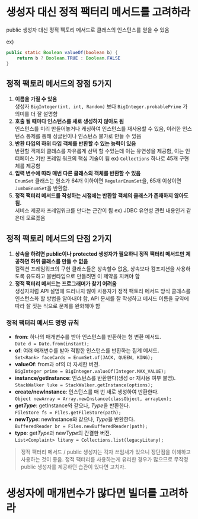 # 생성자 대신 정적 팩터리 메서드를 고려하라

public 생성자 대신 정적 팩토리 메서드로 클래스의 인스턴스를 얻을 수 있음

ex)
```java
public static Boolean valueOf(boolean b) {
    return b ? Boolean.TRUE : Boolean.FALSE
}
```

## 정적 팩토리 메서드의 장점 5가지

1. **이름을 가질 수 있음**
   <br>생성자 `BigInteger(int, int, Random)` 보다 `BigInteger.probablePrime` 가 의미를 더 잘 설명함<br>
2. **호출 될 때마다 인스턴스를 새로 생성하지 않아도 됨**
   <br>인스턴스를 미리 만들어놓거나 캐싱하여 인스턴스를 재사용할 수 있음, 이러한 인스턴스 통제를 통해 싱글턴이나 인스턴스 불가로 만들 수 있음
3. **반환 타입의 하위 타입 객체를 반환할 수 있는 능력이 있음**
   <br>반환할 객체의 클래스를 자유롭게 선택 할 수있는데 이는 유연성을 제공함, 이는 인터페이스 기반 프레임 워크의 핵심 기술이 됨 ex) `Collections` 하나로 45개 구현체를 제공함
4. **입력 변수에 따라 매번 다른 클래스의 객체를 반환할 수 있음**
   <br>`EnumSet` 클래스는 원소가 64개 이하이면 `RegularEnumSet`을, 65개 이상이면 `JumboEnumSet`을 반환함.
5. **정적 팩터리 메서드를 작성하는 시점에는 반환할 객체의 클래스가 존재하지 않아도 됨.**
   <br>서비스 제공자 프레임워크를 만다는 근간이 됨 ex) JDBC 유연성 관련 내용인거 같은데 모르겠음

## 정적 팩토리 메서드의 단점 2가지

1. **상속을 하려면 public이나 protected 생성자가 필요하니 정적 팩터리 메서드만 제공하면 하위 클래스를 만들 수 없음**
   <br>컬렉션 프레임워크의 구현 클래스들은 상속할수 없음, 상속보다 컴포지션을 사용하도록 유도하고 불변타입으로 만들려면 이 제약을 지켜야 함
2. **정적 팩터리 메서드는 프로그래머가 찾기 어려움**
   <br>생성자처럼 API 설명에 드러나지 않아 사용자가 정적 팩토리 메서드 방식 클래스를 인스턴스화 할 방법을 알아내야 함, API 문서를 잘 작성하고 메서드 이름을 규약에 따라 잘 짓는 식으로 문제를 완화해야 함
   
### 정적 팩터리 메서드 명명 규칙

- **from**: 하나의 매개변수를 받아 인스턴스를 반환하는 형 변환 메서드.
  <br>`Date d = Date.from(instant);`
- **of**: 여러 매개변수를 받아 적합한 인스턴스를 반환하는 집계 메서드.
  <br>`Set<Rank> faceCards = EnumSet.of(JACK, QUEEN, KING);`
- **valueOf**: from과 of의 더 자세한 버전.
  <br>`BigInteger prime = BigInteger.valueOf(Integer.MAX_VALUE);`
- **instance/getInstance**: 인스턴스를 반환한다(생성 or 재사용 여부 불명).
  <br>`StackWalker luke = StackWalker.getInstance(options);`
- **create/newInstance**: 인스턴스를 매 번 새로 생성하여 반환한다.
  <br>`Object newArray = Array.newInstance(classObject, arrayLen);`
- **get*Type***: getInstance와 같으나, *Type*을 반환한다.
  <br>`FileStore fs = Files.getFileStore(path);`
- **new*Type***: newInstance와 같으나, *Type*을 반환한다.
  <br>`BufferedReader br = Files.newBufferedReader(path);`
- **type**: get*Type*과 new*Type*의 간결한 버전.
  <br>`List<Complaint> litany = Collections.list(legacyLitany);`

> 정적 팩터리 메서드 / public 생성자는 각자 쓰임새가 있으니 장단점을 이해하고 사용하는 것이 좋음.
> 정적 팩터리를 사용하는게 유리한 경우가 많으므로 무작정 public 생성자를 제공하던 습관이 있다면 고치자.



# 생성자에 매개변수가 많다면 빌더를 고려하라
